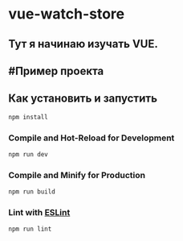 

# vue-watch-store

## Тут я начинаю изучать VUE.
## #Пример проекта

## Как установить и запустить

```sh
npm install
```

### Compile and Hot-Reload for Development

```sh
npm run dev
```

### Compile and Minify for Production

```sh
npm run build
```

### Lint with [ESLint](https://eslint.org/)

```sh
npm run lint
```
